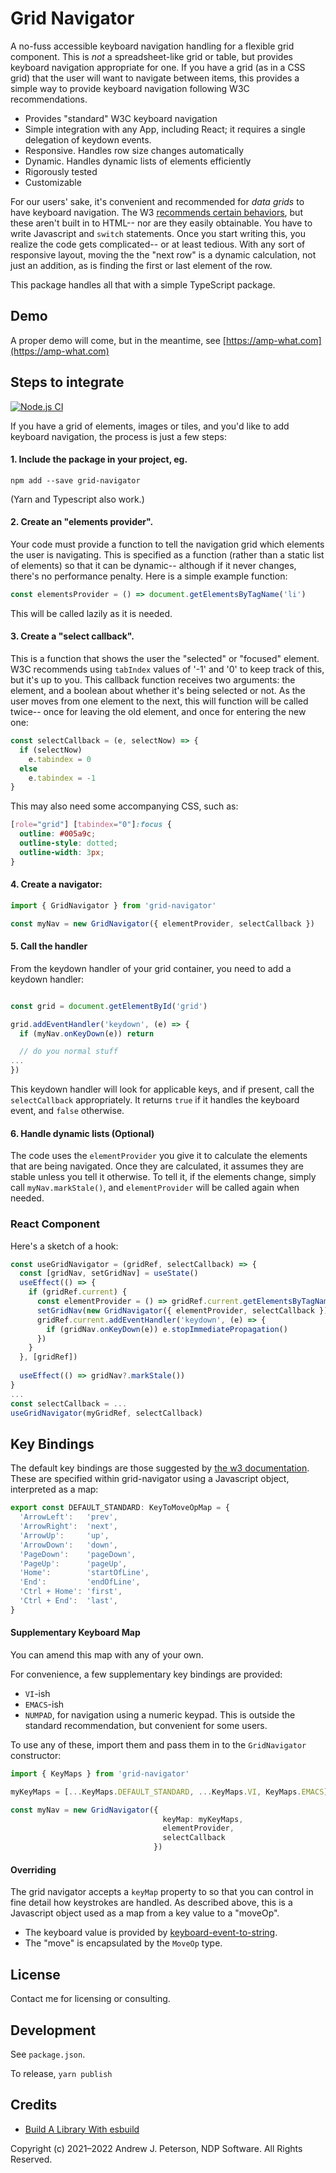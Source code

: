 # Grid Navigator

A no-fuss accessible keyboard navigation handling for a flexible grid component. This is _not_ a spreadsheet-like grid or table,
but provides keyboard navigation appropriate for one. If you have a grid (as in a CSS grid) that the user will want to
navigate between items, this provides a simple way to provide keyboard navigation following W3C recommendations.

- Provides "standard" W3C keyboard navigation
- Simple integration with any App, including React; it requires a single delegation of keydown events.
- Responsive. Handles row size changes automatically
- Dynamic. Handles dynamic lists of elements efficiently
- Rigorously tested
- Customizable

For our users' sake, it's convenient and recommended for *data grids* to have keyboard navigation. The
W3 [recommends certain behaviors](https://www.w3.org/TR/wai-aria-practices/#keyboard-interaction-for-data-grids), but
these aren't built in to HTML-- nor are they easily obtainable. You have to write Javascript and `switch` statements.
Once you start writing this, you realize the code gets complicated-- or at least tedious. With any sort of responsive
layout, moving the the "next row" is a dynamic calculation, not just an addition, as is finding the first or last
element of the row.

This package handles all that with a simple TypeScript package.

## Demo

A proper demo will come, but in the meantime, see [https://amp-what.com](https://amp-what.com)

## Steps to integrate

[![Node.js CI](https://github.com/ndp-software/grid-navigator/actions/workflows/node.js.yml/badge.svg)](https://github.com/ndp-software/grid-navigator/actions/workflows/node.js.yml)

If you have a grid of elements, images or tiles, and you'd like to add keyboard navigation, the process is just a few
steps:

#### 1. Include the package in your project, eg.

   ```shell
   npm add --save grid-navigator
   ```

(Yarn and Typescript also work.)

#### 2. Create an "elements provider".

Your code must provide a function to tell the navigation grid which elements the user is navigating. This is specified
as a function (rather than a static list of elements) so that it can be dynamic-- although if it never changes, there's
no performance penalty. Here is a simple example function:

  ```typescript
  const elementsProvider = () => document.getElementsByTagName('li')
  ```

This will be called lazily as it is needed.

#### 3. Create a "select callback".

This is a function that shows the user the "selected" or "focused"  element. W3C recommends using `tabIndex`
values of '-1' and '0' to keep track of this, but it's up to you. This callback function receives two arguments: the element, and a boolean about
whether it's being selected or not. As the user moves from one element to the next, this will function will be called
twice-- once for leaving the old element, and once for entering the new one:

```typescript
const selectCallback = (e, selectNow) => {
  if (selectNow)
    e.tabindex = 0
  else
    e.tabindex = -1
}
```

This may also need some accompanying CSS, such as:

```css
[role="grid"] [tabindex="0"]:focus {
  outline: #005a9c;
  outline-style: dotted;
  outline-width: 3px;
}
 ```

#### 4. Create a navigator:

```typescript
import { GridNavigator } from 'grid-navigator'

const myNav = new GridNavigator({ elementProvider, selectCallback })
```

#### 5. Call the handler

From the keydown handler of your grid container, you need to add a keydown handler:

```typescript

const grid = document.getElementById('grid')

grid.addEventHandler('keydown', (e) => {
  if (myNav.onKeyDown(e)) return

  // do you normal stuff
...
})
```

This keydown handler will look for applicable keys, and if present, call the `selectCallback` appropriately. It
returns `true` if it handles the keyboard event, and `false` otherwise.

#### 6. Handle dynamic lists (Optional)

The code uses the `elementProvider` you give it to calculate the elements that are being navigated. Once they are
calculated, it assumes they are stable unless you tell it otherwise. To tell it, if the elements change, simply
call `myNav.markStale()`, and `elementProvider` will be called again when needed.

### React Component

Here's a sketch of a hook:

```typescript
const useGridNavigator = (gridRef, selectCallback) => {
  const [gridNav, setGridNav] = useState()
  useEffect(() => {
    if (gridRef.current) {
      const elementProvider = () => gridRef.current.getElementsByTagName('li')
      setGridNav(new GridNavigator({ elementProvider, selectCallback }))
      gridRef.current.addEventHandler('keydown', (e) => {
        if (gridNav.onKeyDown(e)) e.stopImmediatePropagation()
      })
    }
  }, [gridRef])
  
  useEffect(() => gridNav?.markStale())
}
...
const selectCallback = ...
useGridNavigator(myGridRef, selectCallback)
```

## Key Bindings

The default key bindings are those suggested
by [the w3 documentation](https://www.w3.org/TR/wai-aria-practices/#keyboard-interaction-for-data-grids). These are
specified within grid-navigator using a Javascript object, interpreted as a map:

```typescript
export const DEFAULT_STANDARD: KeyToMoveOpMap = {
  'ArrowLeft':   'prev',
  'ArrowRight':  'next',
  'ArrowUp':     'up',
  'ArrowDown':   'down',
  'PageDown':    'pageDown',
  'PageUp':      'pageUp',
  'Home':        'startOfLine',
  'End':         'endOfLine',
  'Ctrl + Home': 'first',
  'Ctrl + End':  'last',
}
```

#### Supplementary Keyboard Map

You can amend this map with any of your own.

For convenience, a few supplementary key bindings are provided:

* `VI`-ish
* `EMACS`-ish
* `NUMPAD`, for navigation using a numeric keypad. This is outside the standard recommendation, but convenient for some
  users.

To use any of these, import them and pass them in to the `GridNavigator` constructor:

```typescript
import { KeyMaps } from 'grid-navigator'

myKeyMaps = [...KeyMaps.DEFAULT_STANDARD, ...KeyMaps.VI, KeyMaps.EMACS]

const myNav = new GridNavigator({
                                  keyMap: myKeyMaps,
                                  elementProvider,
                                  selectCallback
                                })
```

#### Overriding

The grid navigator accepts a `keyMap` property to so that you can control in fine detail how keystrokes are handled. As
described above, this is a Javascript object used as a map from a key value to a "moveOp".

* The keyboard value is provided by [keyboard-event-to-string](https://www.npmjs.com/package/keyboard-event-to-string).
* The "move" is encapsulated by the `MoveOp` type.

## License

Contact me for licensing or consulting.

## Development

See `package.json`.

To release, `yarn publish`

## Credits

* [Build A Library With esbuild](https://medium.com/geekculture/build-a-library-with-esbuild-23235712f3c)

Copyright (c) 2021–2022 Andrew J. Peterson, NDP Software. All Rights Reserved.
